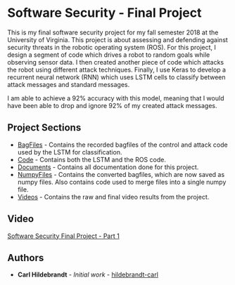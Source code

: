 # Software Security - Final Project

This is my final software security project for my fall semester 2018 at the University of Virginia. This project is about assessing and defending against security threats in the robotic operating system (ROS). For this project, I design a segment of code which drives a robot to random goals while observing sensor data. I then created another piece of code which attacks the robot using different attack techniques. Finally, I use Keras to develop a recurrent neural network (RNN) which uses LSTM cells to classify between attack messages and standard messages.

I am able to achieve a 92% accuracy with this model, meaning that I would have been able to drop and ignore 92% of my created attack messages.

## Project Sections


* [BagFiles](./BagFiles/) - Contains the recorded bagfiles of the control and attack code used by the LSTM for classification.
* [Code](./Code/) - Contains both the LSTM and the ROS code.
* [Documents](./Documents) - Contains all documentation done for this project.
* [NumpyFiles](./NumpyFiles) - Contains the converted bagfiles, which are now saved as numpy files. Also contains code used to merge files into a single numpy file.
* [Videos](./Videos) - Contains the raw and final video results from the project.

## Video

[Software Security Final Project - Part 1](https://youtu.be/T-RW7DHarrI)

## Authors

* **Carl Hildebrandt** - *Initial work* - [hildebrandt-carl](https://github.com/hildebrandt-carl)